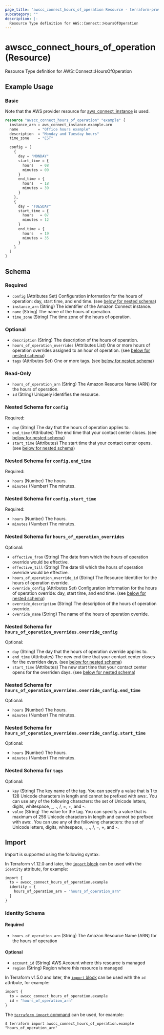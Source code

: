 ```yaml
---
page_title: "awscc_connect_hours_of_operation Resource - terraform-provider-awscc"
subcategory: ""
description: |-
  Resource Type definition for AWS::Connect::HoursOfOperation
---
```


# awscc_connect_hours_of_operation (Resource)

Resource Type definition for AWS::Connect::HoursOfOperation

## Example Usage

### Basic

Note that the AWS provider resource for [aws_connect_instance](https://registry.terraform.io/providers/hashicorp/aws/latest/docs/resources/connect_instance) is used.

```terraform
resource "awscc_connect_hours_of_operation" "example" {
  instance_arn = aws_connect_instance.example.arn
  name         = "Office hours example"
  description  = "Monday and Tuesday hours"
  time_zone    = "EST"

  config = [
    {
      day = "MONDAY"
      start_time = {
        hours   = 08
        minutes = 00
      }
      end_time = {
        hours   = 18
        minutes = 30
      }
    },
    {
      day = "TUESDAY"
      start_time = {
        hours   = 07
        minutes = 12
      }
      end_time = {
        hours   = 19
        minutes = 35
      }
    }
  ]
}
```

<!-- schema generated by tfplugindocs -->
## Schema

### Required

- `config` (Attributes Set) Configuration information for the hours of operation: day, start time, and end time. (see [below for nested schema](#nestedatt--config))
- `instance_arn` (String) The identifier of the Amazon Connect instance.
- `name` (String) The name of the hours of operation.
- `time_zone` (String) The time zone of the hours of operation.

### Optional

- `description` (String) The description of the hours of operation.
- `hours_of_operation_overrides` (Attributes List) One or more hours of operation overrides assigned to an hour of operation. (see [below for nested schema](#nestedatt--hours_of_operation_overrides))
- `tags` (Attributes Set) One or more tags. (see [below for nested schema](#nestedatt--tags))

### Read-Only

- `hours_of_operation_arn` (String) The Amazon Resource Name (ARN) for the hours of operation.
- `id` (String) Uniquely identifies the resource.

<a id="nestedatt--config"></a>
### Nested Schema for `config`

Required:

- `day` (String) The day that the hours of operation applies to.
- `end_time` (Attributes) The end time that your contact center closes. (see [below for nested schema](#nestedatt--config--end_time))
- `start_time` (Attributes) The start time that your contact center opens. (see [below for nested schema](#nestedatt--config--start_time))

<a id="nestedatt--config--end_time"></a>
### Nested Schema for `config.end_time`

Required:

- `hours` (Number) The hours.
- `minutes` (Number) The minutes.


<a id="nestedatt--config--start_time"></a>
### Nested Schema for `config.start_time`

Required:

- `hours` (Number) The hours.
- `minutes` (Number) The minutes.



<a id="nestedatt--hours_of_operation_overrides"></a>
### Nested Schema for `hours_of_operation_overrides`

Optional:

- `effective_from` (String) The date from which the hours of operation override would be effective.
- `effective_till` (String) The date till which the hours of operation override would be effective.
- `hours_of_operation_override_id` (String) The Resource Identifier for the hours of operation override.
- `override_config` (Attributes Set) Configuration information for the hours of operation override: day, start time, and end time. (see [below for nested schema](#nestedatt--hours_of_operation_overrides--override_config))
- `override_description` (String) The description of the hours of operation override.
- `override_name` (String) The name of the hours of operation override.

<a id="nestedatt--hours_of_operation_overrides--override_config"></a>
### Nested Schema for `hours_of_operation_overrides.override_config`

Optional:

- `day` (String) The day that the hours of operation override applies to.
- `end_time` (Attributes) The new end time that your contact center closes for the overriden days. (see [below for nested schema](#nestedatt--hours_of_operation_overrides--override_config--end_time))
- `start_time` (Attributes) The new start time that your contact center opens for the overriden days. (see [below for nested schema](#nestedatt--hours_of_operation_overrides--override_config--start_time))

<a id="nestedatt--hours_of_operation_overrides--override_config--end_time"></a>
### Nested Schema for `hours_of_operation_overrides.override_config.end_time`

Optional:

- `hours` (Number) The hours.
- `minutes` (Number) The minutes.


<a id="nestedatt--hours_of_operation_overrides--override_config--start_time"></a>
### Nested Schema for `hours_of_operation_overrides.override_config.start_time`

Optional:

- `hours` (Number) The hours.
- `minutes` (Number) The minutes.




<a id="nestedatt--tags"></a>
### Nested Schema for `tags`

Optional:

- `key` (String) The key name of the tag. You can specify a value that is 1 to 128 Unicode characters in length and cannot be prefixed with aws:. You can use any of the following characters: the set of Unicode letters, digits, whitespace, _, ., /, =, +, and -.
- `value` (String) The value for the tag. You can specify a value that is maximum of 256 Unicode characters in length and cannot be prefixed with aws:. You can use any of the following characters: the set of Unicode letters, digits, whitespace, _, ., /, =, +, and -.

## Import

Import is supported using the following syntax:

In Terraform v1.12.0 and later, the [`import` block](https://developer.hashicorp.com/terraform/language/import) can be used with the `identity` attribute, for example:

```terraform
import {
  to = awscc_connect_hours_of_operation.example
  identity = {
    hours_of_operation_arn = "hours_of_operation_arn"
  }
}
```

<!-- schema generated by tfplugindocs -->
### Identity Schema

#### Required

- `hours_of_operation_arn` (String) The Amazon Resource Name (ARN) for the hours of operation

#### Optional

- `account_id` (String) AWS Account where this resource is managed
- `region` (String) Region where this resource is managed

In Terraform v1.5.0 and later, the [`import` block](https://developer.hashicorp.com/terraform/language/import) can be used with the `id` attribute, for example:

```terraform
import {
  to = awscc_connect_hours_of_operation.example
  id = "hours_of_operation_arn"
}
```

The [`terraform import` command](https://developer.hashicorp.com/terraform/cli/commands/import) can be used, for example:

```shell
$ terraform import awscc_connect_hours_of_operation.example "hours_of_operation_arn"
```